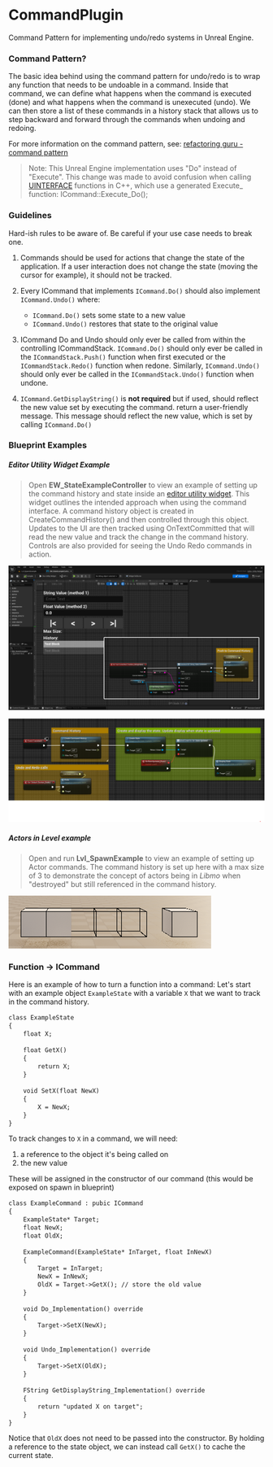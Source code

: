 # CommandPlugin
Command Pattern for implementing undo/redo systems in Unreal Engine. 

### Command Pattern? 

The basic idea behind using the command pattern for undo/redo is to wrap any function that needs to be undoable in a command. 
Inside that command, we can define what happens when the command is executed (done) and what happens when the command is unexecuted (undo).
We can then store a list of these commands in a history stack that allows us to step backward and forward through the commands when undoing and redoing.

For more information on the command pattern, see: [refactoring guru - command pattern](https://refactoring.guru/design-patterns/command)

> Note: This Unreal Engine implementation uses "Do" instead of "Execute".
This change was made to avoid confusion when calling [UINTERFACE](https://docs.unrealengine.com/4.27/en-US/ProgrammingAndScripting/GameplayArchitecture/Interfaces/) functions in C++, which use a generated Execute_ function: ICommand::Execute_Do();

### Guidelines

Hard-ish rules to be aware of. Be careful if your use case needs to break one. 

1) Commands should be used for actions that change the state of the application. If a user interaction does not change the state (moving the cursor for example), it should not be tracked. 

2) Every ICommand that implements `ICommand.Do()` should also implement `ICommand.Undo()` where: 
   - `ICommand.Do()` sets some state to a new value
   - `ICommand.Undo()` restores that state to the original value

3) ICommand Do and Undo should only ever be called from within the controlling ICommandStack. 
`ICommand.Do()` should only ever be called in the `ICommandStack.Push()` function when first executed or the `ICommandStack.Redo()` function when redone.
Similarly, `ICommand.Undo()` should only ever be called in the `ICommandStack.Undo()` function when undone.

4) `ICommand.GetDisplayString()` is **not required** but if used, should reflect the new value set by executing the command. return a user-friendly message. 
This message should reflect the new value, which is set by calling `ICommand.Do()`

### Blueprint Examples

##### Editor Utility Widget Example

> Open **EW_StateExampleController** to view an example of setting up the command history and state inside an [editor utility widget](https://dev.epicgames.com/documentation/en-us/unreal-engine/editor-utility-widgets-in-unreal-engine). This widget outlines the intended approach when using the command interface. A command history object is created in CreateCommandHistory() and then controlled through this object. Updates to the UI are then tracked using OnTextCommitted that will read the new value and track the change in the command history. Controls are also provided for seeing the Undo Redo commands in action.  

![Example](\Release\Example.png)

![Example2](\Release\Example2.png)

##### Actors in Level example

> Open and run **Lvl_SpawnExample** to view an example of setting up Actor commands. The command history is set up here with a max size of 3 to demonstrate the concept of actors being in *Libmo* when "destroyed" but still referenced in the command history.

![Limbo](\Release\Limbo.png)

### Function -> ICommand

Here is an example of how to turn a function into a command:
Let's start with an example object `ExampleState` with a variable `X` that we want to track in the command history.

```
class ExampleState
{
	float X;

	float GetX() 
	{ 
		return X; 
	}

	void SetX(float NewX) 
	{ 
		X = NewX; 
	}
}
```

To track changes to `X` in a command, we will need:
1) a reference to the object it's being called on
2) the new value 

These will be assigned in the constructor of our command (this would be exposed on spawn in blueprint)

```
class ExampleCommand : pubic ICommand
{
	ExampleState* Target;
	float NewX;
	float OldX;

	ExampleCommand(ExampleState* InTarget, float InNewX)
	{
		Target = InTarget;
		NewX = InNewX;
		OldX = Target->GetX(); // store the old value 
	}

	void Do_Implementation() override
	{
		Target->SetX(NewX);
	}

	void Undo_Implementation() override
	{
		Target->SetX(OldX);
	}

	FString GetDisplayString_Implementation() override
	{
		return "updated X on target";
	} 
}
```

Notice that `OldX` does not need to be passed into the constructor. By holding a reference to the state object, we can instead call `GetX()` to cache the current state. 
